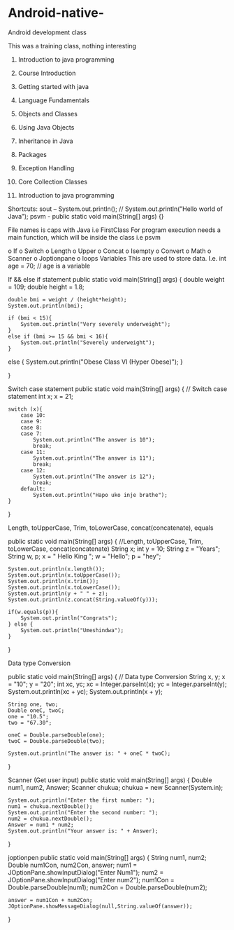 # Android-native-
Android development class


This was a training class, nothing interesting


1.	Introduction to java programming
2.	Course Introduction
3.	Getting started with java
4.	Language Fundamentals
5.	Objects and Classes
6.	Using Java Objects
7.	Inheritance in Java
8.	Packages
9.	Exception Handling
10.	Core Collection Classes


1.	Introduction to java programming

Shortcuts:
 sout – System.out.println();  //  System.out.println(”Hello world of Java”);
psvm - public static void main(String[] args) {}  


File names is caps with Java i.e FirstClass
For program execution needs a main function, which will be inside the class i.e psvm

o	If
o	Switch
o	Length
o	Upper
o	Concat
o	Isempty
o	Convert
o	Math
o	Scanner
o	Joptionpane
o	loops
Variables
This are used to store data.
I.e. int age = 70; // age is a variable

If && else if statement
public static void main(String[] args) {
    double weight = 109;
    double height = 1.8;

    double bmi = weight / (height*height);
    System.out.println(bmi);

    if (bmi < 15){
        System.out.println("Very severely underweight");
    }
    else if (bmi >= 15 && bmi < 16){
        System.out.println("Severely underweight");
    }

   else {
        System.out.println("Obese Class  VI (Hyper Obese)");
    }

}


Switch case statement
public static void main(String[] args) {
 // Switch case statement
    int x;
    x = 21;

    switch (x){
        case 10:
        case 9:
        case 8:
        case 7:
            System.out.println("The answer is 10");
            break;
        case 11:
            System.out.println("The answer is 11");
            break;
        case 12:
            System.out.println("The answer is 12");
            break;
        default:
            System.out.println("Hapo uko inje brathe");
    }
}


Length, toUpperCase, Trim, toLowerCase, concat(concatenate), equals


public static void main(String[] args) {
//Length, toUpperCase, Trim, toLowerCase, concat(concatenate)
    String x;
    int y = 10;
    String z = "Years";
    String w, p;
    x = "       Hello King     ";
    w = "Hello";
    p = "hey";

    System.out.println(x.length());
    System.out.println(x.toUpperCase());
    System.out.println(x.trim());
    System.out.println(x.toLowerCase());
    System.out.println(y + " " + z);
    System.out.println(z.concat(String.valueOf(y)));

    if(w.equals(p)){
        System.out.println("Congrats");
    } else {
        System.out.println("Umeshindwa");
    }
}


		
Data type Conversion

public static void main(String[] args) {
// Data type Conversion
    String x, y;
    x = "10";
    y = "20";
    int xc, yc;
    xc = Integer.parseInt(x);
    yc = Integer.parseInt(y);
    System.out.println(xc + yc);
    System.out.println(x + y);

    String one, two;
    Double oneC, twoC;
    one = "10.5";
    two = "67.30";

    oneC = Double.parseDouble(one);
    twoC = Double.parseDouble(two);

    System.out.println("The answer is: " + oneC * twoC);

}

Scanner (Get user input)
public static void main(String[] args) {
    Double num1, num2, Answer;
    Scanner chukua;
    chukua = new Scanner(System.in);

    System.out.println("Enter the first number: ");
    num1 = chukua.nextDouble();
    System.out.println("Enter the second number: ");
    num2 = chukua.nextDouble();
    Answer = num1 * num2;
    System.out.println("Your answer is: " + Answer);
}

joptionpen 
public static void main(String[] args) {
    String num1, num2;
    Double num1Con, num2Con, answer;
    num1 = JOptionPane.showInputDialog("Enter Num1");
    num2 = JOptionPane.showInputDialog("Enter num2");
    num1Con = Double.parseDouble(num1);
    num2Con = Double.parseDouble(num2);

    answer = num1Con + num2Con;
    JOptionPane.showMessageDialog(null,String.valueOf(answer));
    
}



